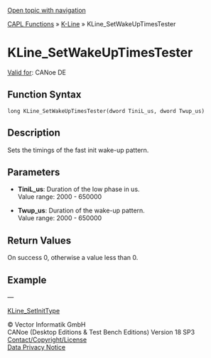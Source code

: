 [Open topic with navigation](../../../../../CANoeDEFamily.htm#Topics/CAPLFunctions/KLine/Functions/CAPLfunctionKLineSetWakeUpTimesTester.md)

[CAPL Functions](../../CAPLfunctions.md) » [K-Line](../CAPLfunctionsKLineOverview.md) » KLine_SetWakeUpTimesTester

# KLine_SetWakeUpTimesTester

[Valid for](../../../Shared/FeatureAvailability.md): CANoe DE

## Function Syntax

```
long KLine_SetWakeUpTimesTester(dword TiniL_us, dword Twup_us)
```

## Description

Sets the timings of the fast init wake-up pattern.

## Parameters

- **TiniL_us**: Duration of the low phase in us.  
  Value range: 2000 - 650000

- **Twup_us**: Duration of the wake-up pattern.  
  Value range: 2000 - 650000

## Return Values

On success 0, otherwise a value less than 0.

## Example

—

[KLine_SetInitType](CAPLfunctionKLineSetInitType.md)

© Vector Informatik GmbH  
CANoe (Desktop Editions & Test Bench Editions) Version 18 SP3  
[Contact/Copyright/License](../../../Shared/ContactCopyrightLicense.md)  
[Data Privacy Notice](https://www.vector.com/int/en/company/get-info/privacy-policy/)